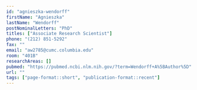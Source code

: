 ```yaml
---
id: "agnieszka-wendorff"
firstName: "Agnieszka"
lastName: "Wendorff"
postNominalLetters: "PhD"
titles: ["Associate Research Scientist"]
phone: "(212) 851-5292"
fax: ""
email: "aw2785@cumc.columbia.edu"
room: "401B"
researchAreas: []
pubmed: "https://pubmed.ncbi.nlm.nih.gov/?term=Wendorff+A%5BAuthor%5D"
url: ""
tags: ["page-format::short", "publication-format::recent"]
---
```


